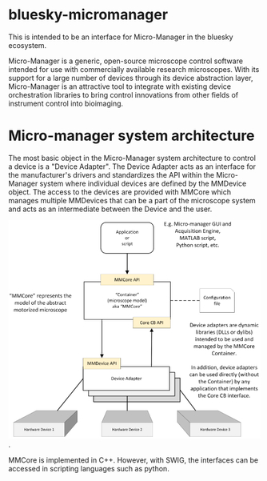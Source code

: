 # bluesky-micromanager
This is intended to be an interface for Micro-Manager in the bluesky ecosystem. 

Micro-Manager is a generic, open-source microscope control software intended for use with commercially available research microscopes. With its support for a large number of devices through its device abstraction layer, Micro-Manager is an attractive tool to integrate with existing device orchestration libraries to bring control innovations from other fields of instrument control into bioimaging.

# Micro-manager system architecture
The most basic object in the Micro-Manager system architecture to control a device is a "Device Adapter". The Device Adapter acts as an interface for the manufacturer's drivers and standardizes the API within the Micro-Manager system where individual devices are defined by the MMDevice object. The access to the devices are provided with MMCore which manages multiple MMDevices that can be a part of the microscope system and acts as an intermediate between the Device and the user.

![Micro-Manager system architecture](/images/mm_system_design.png "System design").

MMCore is implemented in C++. However, with SWIG, the interfaces can be accessed in scripting languages such as python.

